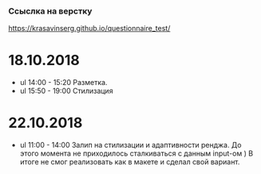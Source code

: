 ### Ссыслка на верстку
https://krasavinserg.github.io/questionnaire_test/

# 18.10.2018
- ul 14:00 - 15:20 Разметка.
- ul 15:50 - 19:00 Стилизация

# 22.10.2018
- ul 11:00 - 14:00 Залип на стилизации и адаптивности ренджа. До этого момента не приходилось сталкиваться с данным input-ом ) В итоге не смог реализовать как в макете и сделал свой вариант.
